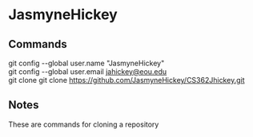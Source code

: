 # JasmyneHickey
## Commands
git config --global user.name "JasmyneHickey"<br />
git config --global user.email jahickey@eou.edu<br />
git clone git clone https://github.com/JasmyneHickey/CS362Jhickey.git<br />
## Notes
These are commands for cloning a repository<br />

